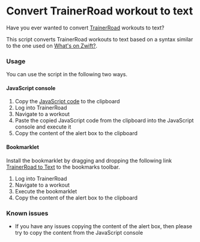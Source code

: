 # Convert TrainerRoad workout to text

Have you ever wanted to convert [TrainerRoad](https://www.trainerroad.com) workouts to text? 

This script converts TrainerRoad workouts to text based on a syntax similar to the one used on [What's on Zwift?](https://whatsonzwift.com).

### Usage

You can use the script in the following two ways.

#### JavaScript console

1. Copy the [JavaScript code](js/trainerroad-to-text.min.js) to the clipboard
2. Log into TrainerRoad
3. Navigate to a workout
4. Paste the copied JavaScript code from the clipboard into the JavaScript console and execute it
5. Copy the content of the alert box to the clipboard

#### Bookmarklet

Install the bookmarklet by dragging and dropping the following link <a href='javascript:(function(){function a(a){for(var b=[],c=1;c<a.length;c++)b.push(a[c]-a[c-1]);return b}function b(a){return`${a}s`}function c(a,b){for(var c=[],d=[],e=0;e<a.length;e++)a.indexOf(a[e])==e&&(c.push(a[e]),d.push(b[e]));return[c,d]}var[d,e,f]=function(){var a=Highcharts.charts[Highcharts.charts.length-1].series[0].data.map(a=>a.x),b=Highcharts.charts[Highcharts.charts.length-1].series[0].data.map(a=>a.y),d=window.trainerRoad.ftp;return[a,b]=c(a,b),[a,b,d]}(),g=function(b){for(var c=a(b),d=[-1],e=0;e<c.length-1;e++)Math.abs(c[e+1]-c[e])>.01&&d.push(e);return d.push(c.length-1),d}(e),h=function(a,c,d,e){for(var f="",g=0;g<e.length-1;g++)if(e[g]+1<e[g+1])if(c[e[g+1]+1]==c[e[g]+1]){var h=(a[e[g+1]+1]-a[e[g]+1])/1e3;h+=1,e[g+1]+1!=e[g+2]&&g+2<e.length&&(h-=1),f+=`${b(h)} @ ${Math.round(100*c[e[g+1]+1]/d).toString()}% FTP\n`}else{var h=(a[e[g+1]+1]-a[e[g]+1])/1e3;(g+2>e.length-1||e[g+1]+1==e[g+2])&&(h+=1),f+=`${b(h)} from ${Math.round(100*c[e[g]+1]/d).toString()} to ${Math.round(100*c[e[g+1]+1]/d).toString()}% FTP\n`}return f.slice(0,-1)}(d,e,f,g);console.log(h),window.alert(h)})();
'>TrainerRoad to Text</a> to the bookmarks toolbar.

1. Log into TrainerRoad
2. Navigate to a workout
3. Execute the bookmarklet
4. Copy the content of the alert box to the clipboard

### Known issues

* If you have any issues copying the content of the alert box, then please try to copy the content from the JavaScript console
